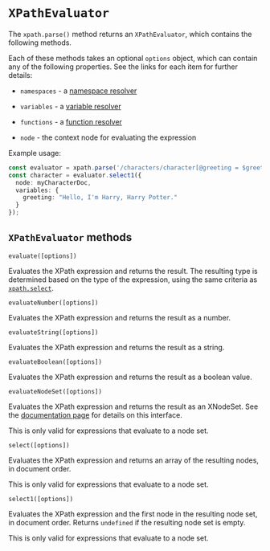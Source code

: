 # `XPathEvaluator`

The `xpath.parse()` method returns an `XPathEvaluator`, which contains the following methods.

Each of these methods takes an optional `options` object, which can contain any of the following properties. See the links for each item for further details:

- `namespaces` - a [namespace resolver](namespace%20resolvers.md)

- `variables` - a [variable resolver](variable%20resolvers.md)

- `functions` - a [function resolver](function%20resolvers.md)

- `node` - the context node for evaluating the expression

Example usage:

```typescript
const evaluator = xpath.parse('/characters/character[@greeting = $greeting]');
const character = evaluator.select1({
  node: myCharacterDoc,
  variables: {
    greeting: "Hello, I'm Harry, Harry Potter."
  }
});
```

## `XPathEvaluator` methods

`evaluate([options])`

Evaluates the XPath expression and returns the result. The resulting type is determined based on the type of the expression, using the same criteria as [`xpath.select`](xpath%20methods.md).

`evaluateNumber([options])`

Evaluates the XPath expression and returns the result as a number.

`evaluateString([options])`

Evaluates the XPath expression and returns the result as a string.

`evaluateBoolean([options])`

Evaluates the XPath expression and returns the result as a boolean value.

`evaluateNodeSet([options])`

Evaluates the XPath expression and returns the result as an XNodeSet. See the [documentation page](#) for details on this interface.

This is only valid for expressions that evaluate to a node set.

`select([options])`

Evaluates the XPath expression and returns an array of the resulting nodes, in document order.

This is only valid for expressions that evaluate to a node set.

`select1([options])`

Evaluates the XPath expression and the first node in the resulting node set, in document order. Returns `undefined` if the resulting node set is empty.

This is only valid for expressions that evaluate to a node set.

